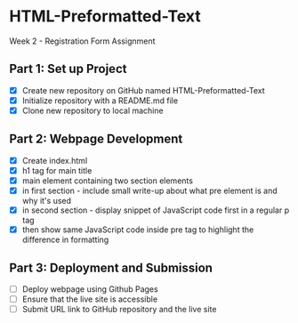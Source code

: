 # HTML-Preformatted-Text

Week 2 - Registration Form Assignment

## Part 1: Set up Project
* [x] Create new repository on GitHub named HTML-Preformatted-Text
* [x] Initialize repository with a README.md file
* [x] Clone new repository to local machine

## Part 2: Webpage Development
- [x] Create index.html 
- [x] h1 tag for main title
- [x] main element containing two section elements
- [x] in first section - include small write-up about what pre element is and why it's used
- [x] in second section - display snippet of JavaScript code first in a regular p tag
- [x] then show same JavaScript code inside pre tag to highlight the difference in formatting

## Part 3: Deployment and Submission
- [ ] Deploy webpage using Github Pages
- [ ] Ensure that the live site is accessible
- [ ] Submit URL link to GitHub repository and the live site
